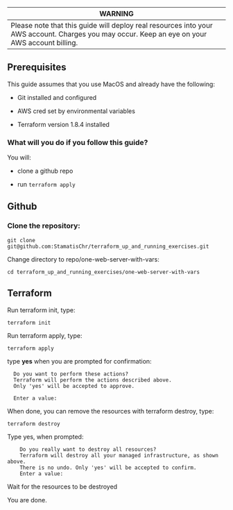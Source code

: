 | WARNING                          | 
|------------------------------------------|
| Please note that this guide will deploy real resources into your AWS account. Charges you may occur.  Keep an eye on your AWS account billing.

## Prerequisites


This guide assumes that you use MacOS and already have the following:

- Git installed and configured 

- AWS cred set by environmental variables

- Terraform version 1.8.4 installed

### What will you do if you follow  this guide?

You will:
- clone a github repo

- run `terraform apply`

## Github

### Clone the repository:

```git clone git@github.com:StamatisChr/terraform_up_and_running_exercises.git```

Change directory to repo/one-web-server-with-vars:

```cd terraform_up_and_running_exercises/one-web-server-with-vars```

## Terraform

Run terraform init, type:

```terraform init```

Run terraform apply, type:

```terraform apply```

type **yes** when you are prompted for confirmation:

```
  Do you want to perform these actions?
  Terraform will perform the actions described above.
  Only 'yes' will be accepted to approve.

  Enter a value:
```



When done, you can remove the resources with terraform destroy, type:

```
terraform destroy
```

Type yes, when prompted:
```
    Do you really want to destroy all resources?
    Terraform will destroy all your managed infrastructure, as shown above.
    There is no undo. Only 'yes' will be accepted to confirm.
    Enter a value: 
```


Wait for the resources to be destroyed


You are done. 
